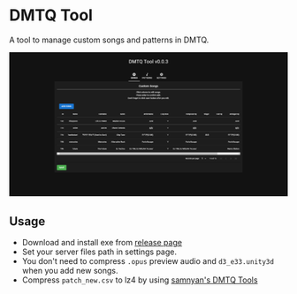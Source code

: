 # DMTQ Tool
A tool to manage custom songs and patterns in DMTQ.

<p align="center">
  <img width="1000" src="./screenshot.png">
</p>

## Usage
- Download and install exe from [release page](https://github.com/rogeraabbccdd/DMTQ-Tool/releases/latest)
- Set your server files path in settings page.
- You don't need to compress `.opus` preview audio and `d3_e33.unity3d` when you add new songs.
- Compress `patch_new.csv` to lz4 by using [samnyan's DMTQ Tools](https://github.com/samnyan/DMTQ-Tools)

